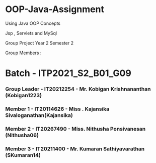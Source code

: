 # OOP-Java-Assignment

Using Java OOP Concepts 

Jsp , Servlets and MySql

Group Project
Year 2 Semester 2

Group Members : <br>

# Batch - ITP2021_S2_B01_G09
### Group Leader - IT20212254 - Mr. Kobigan Krishnananthan (Kobigan1223)
### Member 1 -  IT20114626 - Miss . Kajansika Sivaloganathan(Kajansika)
### Member 2 -  IT20267490 - Miss. Nithusha Ponsivanesan (Nithusha06)
### Member 3 -  IT20211400 - Mr. Kumaran Sathiyavarathan (SKumaran14)

